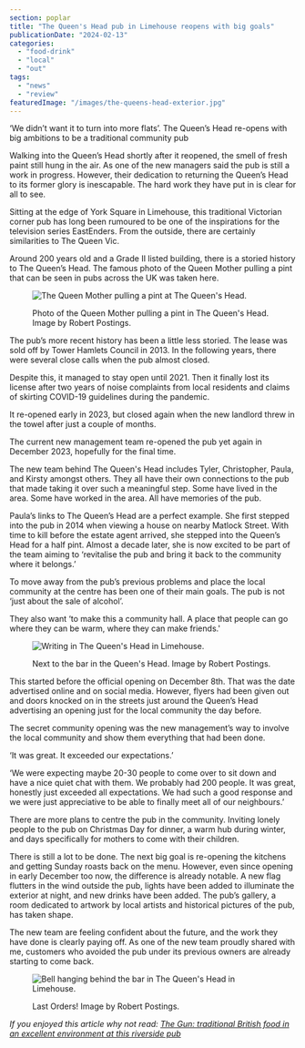 ```yaml
---
section: poplar
title: "The Queen's Head pub in Limehouse reopens with big goals"
publicationDate: "2024-02-13"
categories: 
  - "food-drink"
  - "local"
  - "out"
tags: 
  - "news"
  - "review"
featuredImage: "/images/the-queens-head-exterior.jpg"
---
```


‘We didn’t want it to turn into more flats’. The Queen’s Head re-opens with big ambitions to be a traditional community pub

Walking into the Queen’s Head shortly after it reopened, the smell of fresh paint still hung in the air. As one of the new managers said the pub is still a work in progress. However, their dedication to returning the Queen’s Head to its former glory is inescapable. The hard work they have put in is clear for all to see.

Sitting at the edge of York Square in Limehouse, this traditional Victorian corner pub has long been rumoured to be one of the inspirations for the television series EastEnders. From the outside, there are certainly similarities to The Queen Vic. 

Around 200 years old and a Grade II listed building, there is a storied history to The Queen’s Head. The famous photo of the Queen Mother pulling a pint that can be seen in pubs across the UK was taken here. 

<figure>

![The Queen Mother pulling a pint at The Queen's Head.](/images/the-queens-head-mother-photo.jpg)

<figcaption>

Photo of the Queen Mother pulling a pint in The Queen's Head. Image by Robert Postings.

</figcaption>

</figure>

The pub’s more recent history has been a little less storied. The lease was sold off by Tower Hamlets Council in 2013. In the following years, there were several close calls when the pub almost closed. 

Despite this, it managed to stay open until 2021. Then it finally lost its license after two years of noise complaints from local residents and claims of skirting COVID-19 guidelines during the pandemic.

It re-opened early in 2023, but closed again when the new landlord threw in the towel after just a couple of months.

The current new management team re-opened the pub yet again in December 2023, hopefully for the final time.

The new team behind The Queen's Head includes Tyler, Christopher, Paula, and Kirsty amongst others. They all have their own connections to the pub that made taking it over such a meaningful step. Some have lived in the area. Some have worked in the area. All have memories of the pub. 

Paula’s links to The Queen’s Head are a perfect example. She first stepped into the pub in 2014 when viewing a house on nearby Matlock Street. With time to kill before the estate agent arrived, she stepped into the Queen’s Head for a half pint. Almost a decade later, she is now excited to be part of the team aiming to ‘revitalise the pub and bring it back to the community where it belongs.’

To move away from the pub’s previous problems and place the local community at the centre has been one of their main goals. The pub is not ‘just about the sale of alcohol’. 

They also want ‘to make this a community hall. A place that people can go where they can be warm, where they can make friends.'

<figure>

![Writing in The Queen's Head in Limehouse.](/images/the-queens-head-inside-signs-1024x683.jpg)

<figcaption>

Next to the bar in the Queen's Head. Image by Robert Postings.

</figcaption>

</figure>

This started before the official opening on December 8th. That was the date advertised online and on social media. However, flyers had been given out and doors knocked on in the streets just around the Queen’s Head advertising an opening just for the local community the day before.

The secret community opening was the new management’s way to involve the local community and show them everything that had been done. 

‘It was great. It exceeded our expectations.’

‘We were expecting maybe 20-30 people to come over to sit down and have a nice quiet chat with them. We probably had 200 people. It was great, honestly just exceeded all expectations. We had such a good response and we were just appreciative to be able to finally meet all of our neighbours.’ 

There are more plans to centre the pub in the community. Inviting lonely people to the pub on Christmas Day for dinner, a warm hub during winter, and days specifically for mothers to come with their children.

There is still a lot to be done. The next big goal is re-opening the kitchens and getting Sunday roasts back on the menu. However, even since opening in early December too now, the difference is already notable. A new flag flutters in the wind outside the pub, lights have been added to illuminate the exterior at night, and new drinks have been added. The pub’s gallery, a room dedicated to artwork by local artists and historical pictures of the pub, has taken shape. 

The new team are feeling confident about the future, and the work they have done is clearly paying off. As one of the new team proudly shared with me, customers who avoided the pub under its previous owners are already starting to come back.

<figure>

![Bell hanging behind the bar in The Queen's Head in Limehouse.](/images/the-queens-head-inside-bell-1024x683.jpg)

<figcaption>

Last Orders! Image by Robert Postings.

</figcaption>

</figure>

_If you enjoyed this article why not read: [The Gun: traditional British food in an excellent environment at this riverside pub](https://poplarlondon.co.uk/the-gun-pub-isle-of-dogs-food-review/)_
